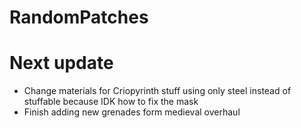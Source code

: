 # RandomPatches

# Next update

- Change materials for Criopyrinth stuff using only steel instead of stuffable because IDK how to fix the mask
- Finish adding new grenades form medieval overhaul

